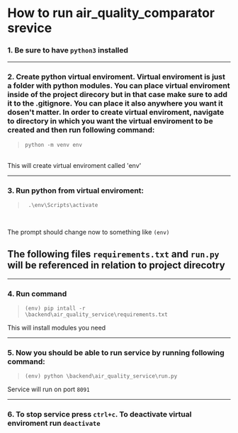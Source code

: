 # How to run air_quality_comparator srevice

### 1. Be sure to have `python3` installed
---
### 2. Create python virtual enviroment. Virtual enviroment is just a folder with python modules. You can place virtual enviroment inside of  the project direcory but in that case make sure to add it to the .gitignore. You can place it also anywhere you want it dosen't matter. In order to create virtual enviroment, navigate to directory in which you want the virtual enviroment to be created and then run following command: 
> ```python -m venv env```

<br>
This will create virtual enviroment called 'env'

---
### 3. Run python from virtual enviroment:
> ``` .\env\Scripts\activate```

<br>

The prompt should change now to something like ```(env)```

## The following files ```requirements.txt``` and ```run.py``` will be referenced in relation to project direcotry

---
### 4. Run command
> ```(env) pip intall -r \backend\air_quality_service\requirements.txt```

This will install modules you need

---
### 5. Now you should be able to run service by running following command:
> ```(env) python \backend\air_quality_service\run.py```

Service will run on port ```8091```

---

### 6. To stop service press ```ctrl+c```. To deactivate virtual enviroment run ```deactivate```

